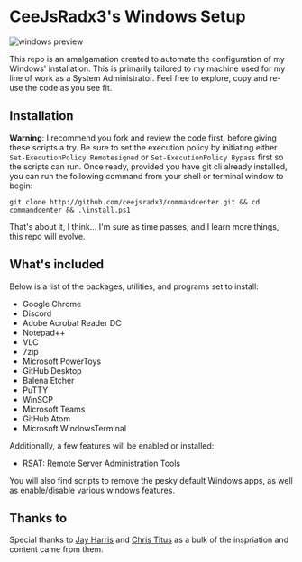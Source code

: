 # CeeJsRadx3's Windows Setup

![windows preview](https://raw.githubusercontent.com/cjmvincent/commandcenter/master/preview.png)

This repo is an amalgamation created to automate the configuration of my Windows' installation. This is primarily tailored to my machine used for my line of work as a System Administrator. Feel free to explore, copy and re-use the code as you see fit.

## Installation

**Warning**: I recommend you fork and review the code first, before giving these scripts
a try. Be sure to set the execution policy by initiating either `Set-ExecutionPolicy Remotesigned` or `Set-ExecutionPolicy Bypass` first so the scripts can run. Once ready, provided you have git cli already installed, you can run the following command from your shell or terminal window to begin:

    git clone http://github.com/ceejsradx3/commandcenter.git && cd commandcenter && .\install.ps1

That's about it, I think... I'm sure as time passes, and I learn more things, this repo will evolve.

## What's included

Below is a list of the packages, utilities, and programs set to install:

- Google Chrome
- Discord
- Adobe Acrobat Reader DC
- Notepad++
- VLC
- 7zip
- Microsoft PowerToys
- GitHub Desktop
- Balena Etcher
- PuTTY
- WinSCP
- Microsoft Teams
- GitHub Atom
- Microsoft WindowsTerminal

Additionally, a few features will be enabled or installed:
- RSAT: Remote Server Administration Tools

You will also find scripts to remove the pesky default Windows apps, as well as enable/disable various windows features.

## Thanks to
Special thanks to [Jay Harris](https://github.com/jayharris/dotfiles-windows) and [Chris Titus](https://github.com/ChrisTitusTech/win10script) as a bulk of the inspriation and content came from them.
